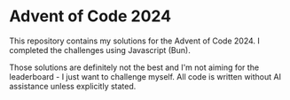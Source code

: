 # Advent of Code 2024

This repository contains my solutions for the Advent of Code 2024.
I completed the challenges using Javascript (Bun).

Those solutions are definitely not the best and I'm not aiming for the leaderboard - I just want to challenge myself.
All code is written without AI assistance unless explicitly stated.
